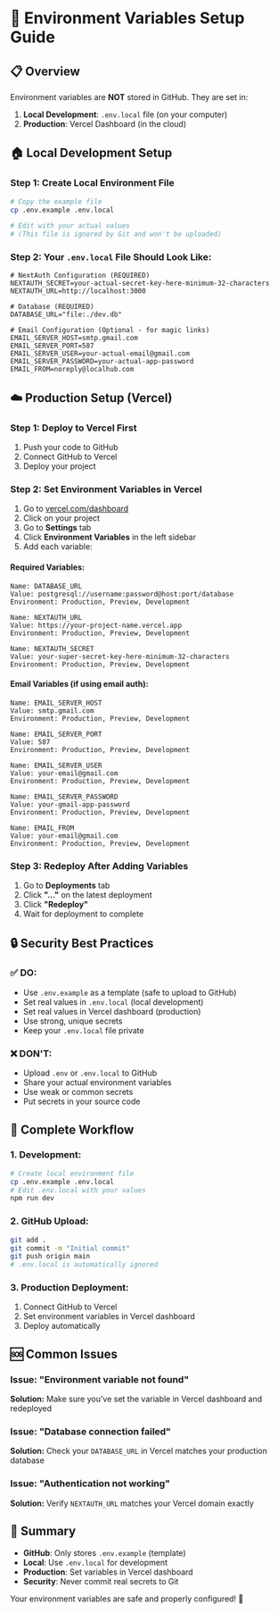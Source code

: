 # 🔐 Environment Variables Setup Guide

## 📋 Overview

Environment variables are **NOT** stored in GitHub. They are set in:
1. **Local Development**: `.env.local` file (on your computer)
2. **Production**: Vercel Dashboard (in the cloud)

## 🏠 Local Development Setup

### Step 1: Create Local Environment File
```bash
# Copy the example file
cp .env.example .env.local

# Edit with your actual values
# (This file is ignored by Git and won't be uploaded)
```

### Step 2: Your `.env.local` File Should Look Like:
```env
# NextAuth Configuration (REQUIRED)
NEXTAUTH_SECRET=your-actual-secret-key-here-minimum-32-characters
NEXTAUTH_URL=http://localhost:3000

# Database (REQUIRED)
DATABASE_URL="file:./dev.db"

# Email Configuration (Optional - for magic links)
EMAIL_SERVER_HOST=smtp.gmail.com
EMAIL_SERVER_PORT=587
EMAIL_SERVER_USER=your-actual-email@gmail.com
EMAIL_SERVER_PASSWORD=your-actual-app-password
EMAIL_FROM=noreply@localhub.com
```

## ☁️ Production Setup (Vercel)

### Step 1: Deploy to Vercel First
1. Push your code to GitHub
2. Connect GitHub to Vercel
3. Deploy your project

### Step 2: Set Environment Variables in Vercel
1. Go to [vercel.com/dashboard](https://vercel.com/dashboard)
2. Click on your project
3. Go to **Settings** tab
4. Click **Environment Variables** in the left sidebar
5. Add each variable:

#### **Required Variables:**
```
Name: DATABASE_URL
Value: postgresql://username:password@host:port/database
Environment: Production, Preview, Development

Name: NEXTAUTH_URL
Value: https://your-project-name.vercel.app
Environment: Production, Preview, Development

Name: NEXTAUTH_SECRET
Value: your-super-secret-key-here-minimum-32-characters
Environment: Production, Preview, Development
```

#### **Email Variables (if using email auth):**
```
Name: EMAIL_SERVER_HOST
Value: smtp.gmail.com
Environment: Production, Preview, Development

Name: EMAIL_SERVER_PORT
Value: 587
Environment: Production, Preview, Development

Name: EMAIL_SERVER_USER
Value: your-email@gmail.com
Environment: Production, Preview, Development

Name: EMAIL_SERVER_PASSWORD
Value: your-gmail-app-password
Environment: Production, Preview, Development

Name: EMAIL_FROM
Value: your-email@gmail.com
Environment: Production, Preview, Development
```

### Step 3: Redeploy After Adding Variables
1. Go to **Deployments** tab
2. Click **"..."** on the latest deployment
3. Click **"Redeploy"**
4. Wait for deployment to complete

## 🔒 Security Best Practices

### ✅ DO:
- Use `.env.example` as a template (safe to upload to GitHub)
- Set real values in `.env.local` (local development)
- Set real values in Vercel dashboard (production)
- Use strong, unique secrets
- Keep your `.env.local` file private

### ❌ DON'T:
- Upload `.env` or `.env.local` to GitHub
- Share your actual environment variables
- Use weak or common secrets
- Put secrets in your source code

## 🚀 Complete Workflow

### 1. Development:
```bash
# Create local environment file
cp .env.example .env.local
# Edit .env.local with your values
npm run dev
```

### 2. GitHub Upload:
```bash
git add .
git commit -m "Initial commit"
git push origin main
# .env.local is automatically ignored
```

### 3. Production Deployment:
1. Connect GitHub to Vercel
2. Set environment variables in Vercel dashboard
3. Deploy automatically

## 🆘 Common Issues

### Issue: "Environment variable not found"
**Solution:** Make sure you've set the variable in Vercel dashboard and redeployed

### Issue: "Database connection failed"
**Solution:** Check your `DATABASE_URL` in Vercel matches your production database

### Issue: "Authentication not working"
**Solution:** Verify `NEXTAUTH_URL` matches your Vercel domain exactly

## 📝 Summary

- **GitHub**: Only stores `.env.example` (template)
- **Local**: Use `.env.local` for development
- **Production**: Set variables in Vercel dashboard
- **Security**: Never commit real secrets to Git

Your environment variables are safe and properly configured! 🔐

